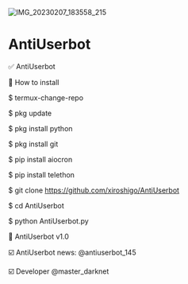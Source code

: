 ![IMG_20230207_183558_215](https://user-images.githubusercontent.com/101189497/216985693-65df86ca-9224-4666-bb14-1eec99e56007.jpg)

# AntiUserbot

✅ AntiUserbot 

📡 How to install

$ termux-change-repo

$ pkg update

$ pkg install python

$ pkg install git

$ pip install aiocron

$ pip install telethon

$ git clone https://github.com/xiroshigo/AntiUserbot

$ cd AntiUserbot

$ python AntiUserbot.py


💃 AntiUserbot v1.0

☑️ AntiUserbot news: @antiuserbot_145

☑️ Developer @master_darknet
